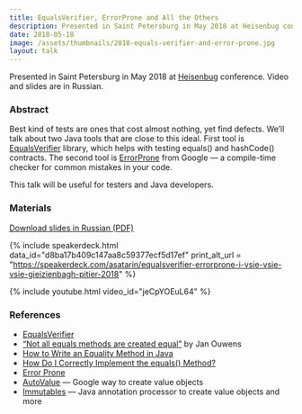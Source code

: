 ```yaml
---
title: EqualsVerifier, ErrorProne and All the Others
description: Presented in Saint Petersburg in May 2018 at Heisenbug conference. Video and slides are in Russian.
date: 2018-05-18
image: /assets/thumbnails/2018-equals-verifier-and-error-prone.jpg
layout: talk
---
```


Presented in Saint Petersburg in May 2018
at [Heisenbug](https://heisenbug.ru/en/)
conference. Video and slides are in Russian.

### Abstract

Best kind of tests are ones that cost almost nothing, yet find defects.
We’ll talk about two Java tools that are close to this ideal.
First tool is [EqualsVerifier](http://jqno.nl/equalsverifier/) library,
which helps with testing equals() and hashCode() contracts.
The second tool is [ErrorProne](http://errorprone.info/)
from Google — a compile-time checker for common mistakes in your code.

This talk will be useful for testers and Java developers.

### Materials

[Download slides in Russian (PDF)](/assets/talks/2018-05-talk-equalsverifier-and-errorprone.pdf)

{% include speakerdeck.html
data_id="d8ba17b409c147aa8c59377ecf5d17ef"
print_alt_url = "https://speakerdeck.com/asatarin/equalsverifier-errorprone-i-vsie-vsie-vsie-gieizienbagh-pitier-2018"
%}

{% include youtube.html video_id="jeCpYOEuL64" %}

### References

- [EqualsVerifier](http://jqno.nl/equalsverifier/)
- [“Not all equals methods are created equal”](https://youtu.be/pNJ_O10XaoM) by Jan Ouwens
- [How to Write an Equality Method in Java](https://www.artima.com/lejava/articles/equality.html)
- [How Do I Correctly Implement the equals() Method?](http://www.drdobbs.com/jvm/java-qa-how-do-i-correctly-implement-th/184405053)
- [Error Prone](http://errorprone.info/)
- [AutoValue](https://github.com/google/auto/blob/master/value/userguide/index.md) — Google way to create value objects
- [Immutables](https://immutables.github.io/) — Java annotation processor to create value objects and more

